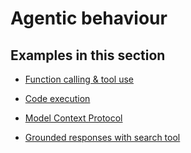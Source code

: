 # Agentic behaviour

## Examples in this section

- [Function calling & tool use](function-calling-tool-use.md)

- [Code execution](code-execution.md)

- [Model Context Protocol](model-context-protocol.md)

- [Grounded responses with search tool](grounded-responses-with-search-tool.md)